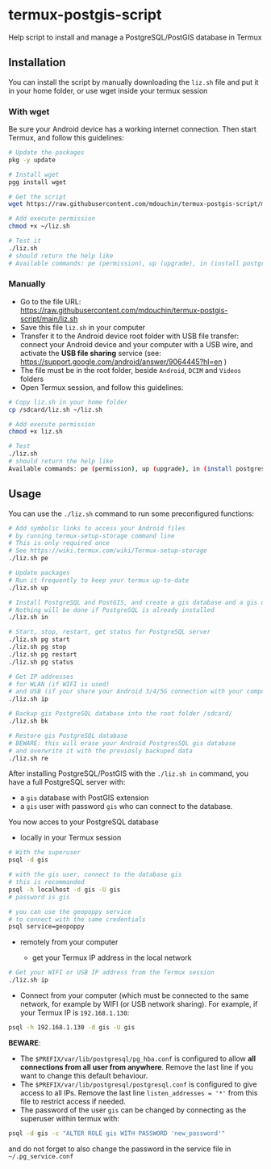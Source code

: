 # termux-postgis-script

Help script to install and manage a PostgreSQL/PostGIS database in Termux

## Installation

You can install the script by manually downloading the `liz.sh` file and put it in your home folder, or use wget inside your termux session

### With wget

Be sure your Android device has a working internet connection. Then start Termux, and follow this guidelines:

```bash
# Update the packages
pkg -y update

# Install wget
pgg install wget

# Get the script
wget https://raw.githubusercontent.com/mdouchin/termux-postgis-script/main/liz.sh -O ~/liz.sh

# Add execute permission
chmod +x ~/liz.sh

# Test it
./liz.sh
# should return the help like
# Available commands: pe (permission), up (upgrade), in (install postgresql), pg (service postgresql), ip (get ip), bk (backup PostgreSQL) & re (restore PostgreSQL)

```

### Manually

* Go to the file URL: https://raw.githubusercontent.com/mdouchin/termux-postgis-script/main/liz.sh
* Save this file `liz.sh` in your computer
* Transfer it to the Android device root folder with USB file transfer: connect your Android device and your computer with a USB wire, and activate the **USB file sharing** service (see: https://support.google.com/android/answer/9064445?hl=en )
* The file must be in the root folder, beside `Android`, `DCIM` and `Videos` folders
* Open Termux session, and follow this guidelines:

```bash
# Copy liz.sh in your home folder
cp /sdcard/liz.sh ~/liz.sh

# Add execute permission
chmod +x liz.sh

# Test
./liz.sh
# should return the help like
Available commands: pe (permission), up (upgrade), in (install postgresql), pg (service postgresql), ip (get ip), bk (backup PostgreSQL) & re (restore PostgreSQL)
```

## Usage

You can use the `./liz.sh` command to run some preconfigured functions:

```bash
# Add symbolic links to access your Android files
# by running termux-setup-storage command line
# This is only required once
# See https://wiki.termux.com/wiki/Termux-setup-storage
./liz.sh pe

# Update packages
# Run it frequently to keep your termux up-to-date
./liz.sh up

# Install PostgreSQL and PostGIS, and create a gis database and a gis user with gis password
# Nothing will be done if PostgreSQL is already installed
./liz.sh in

# Start, stop, restart, get status for PostgreSQL server
./liz.sh pg start
./liz.sh pg stop
./liz.sh pg restart
./liz.sh pg status

# Get IP addresses 
# for WLAN (if WIFI is used) 
# and USB (if your share your Android 3/4/5G connection with your computer)
./liz.sh ip

# Backup gis PostgreSQL database into the root folder /sdcard/
./liz.sh bk

# Restore gis PostgreSQL database
# BEWARE: this will erase your Android PostgresSQL gis database
# and overwrite it with the previosly backuped data
./liz.sh re

```

After installing PostgreSQL/PostGIS with the `./liz.sh in` command, you have a full PostgreSQL server with:

* a `gis` database with PostGIS extension
* a `gis` user with password `gis` who can connect to the database.

You now acces to your PostgreSQL database

* locally in your Termux session

```bash
# With the superuser
psql -d gis

# with the gis user, connect to the database gis
# this is recommanded
psql -h localhost -d gis -U gis
# password is gis

# you can use the geopoppy service
# to connect with the same credentials
psql service=geopoppy
```

* remotely from your computer

  - get your Termux IP address in the local network

```bash
# Get your WIFI or USB IP address from the Termux session
./liz.sh ip
```
  - Connect from your computer (which must be connected to the same network, for example by WIFI (or USB network sharing). For example, if your Termux IP is `192.168.1.130`:

```bash
psql -h 192.168.1.130 -d gis -U gis
```

**BEWARE**: 

* The `$PREFIX/var/lib/postgresql/pg_hba.conf` is configured to allow **all connections from all user from anywhere**. Remove the last line if you want to change this default behaviour.
* The `$PREFIX/var/lib/postgresql/postgresql.conf` is configured to give access to all IPs.  Remove the last line `listen_addresses = '*'` from this file to restrict access if needed.
* The password of the user `gis` can be changed by connecting as the superuser within termux with:

```bash
psql -d gis -c "ALTER ROLE gis WITH PASSWORD 'new_password'"
```

and do not forget to also change the password in the service file in `~/.pg_service.conf`
